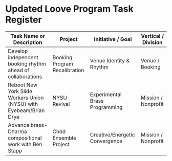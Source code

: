 # Updated Loove Program Task Register

| Task Name or Description | Project | Initiative / Goal | Vertical / Division |
|---|---|---|---|
| Develop independent booking rhythm ahead of collaborations | Booking Program Recalibration | Venue Identity & Rhythm | Venue / Booking |
| Reboot New York Slide Workers Union (NYSU) with Eyebeam/Brian Drye | NYSU Revival | Experimental Brass Programming | Mission / Nonprofit |
| Advance brass-Dharma compositional work with Ben Stapp | Chöd Ensemble Project | Creative/Energetic Convergence | Mission / Nonprofit |
